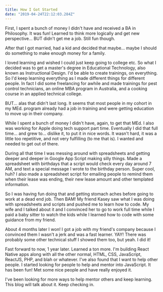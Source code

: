 ```yaml
---
title: How I Got Started
date: "2019-04-24T22:12:03.284Z"
---
```


First, I spent a bunch of money I didn't have and received a BA in Philosophy. It was fun! Learned to think more logically and get new perspective... BUT didn't get me a job. Still fun though.

After that I got married, had a kid and decided that maybe... maybe I should do something to make enough money for a family.

I loved learning and wished I could just keep going to college etc. So what I decided was to get a master's degree in Educational Technology, also known as Instructional Design. I'd be able to create trainings, on everything. So I'd keep learning everything as I made different things for different people. In fact I did some freelancing for awhile and made trainings for pest control technicians, an online MBA program in Australia, and a cooking course in an applied technical college.

BUT... alas that didn't last long. It seems that most people in my cohort in my MEd. program already had a job in training and were getting education to move up in their company.

While I spent a bunch of money I didn't have, again, to get that MEd. I also was working for Apple doing tech support part time. Eventually I did that full time... and grew to... dislike it, to put it in nice words. It wasn't hard, it was a little too repetitive, and not very fulfilling (to me that is). I wanted and needed to get out of there.

During all that time I was messing around with spreadsheets and getting deeper and deeper in Google App Script making silly things. Made a spreadsheet with birthdays that a script would check every day around 7 AM, and text a special message I wrote to the birthday person. Super cool, huh? I also made a spreadsheet script for emailing people to remind them when their lease was ending, their new lease amount and other templated information.

So I was having fun doing that and getting stomach aches before going to work at a dead end job. Then BAM! My friend Kasey saw what I was doing with spreadsheets and scripts and pushed me to learn how to code. My wife and I talked about it and I convinced her to go to work full time while I paid a baby sitter to watch the kids while I learned how to code with some guidance from my friend.

About 4 months later I won! I got a job with my friend's company because I convinced them I wasn't a jerk and was a fast learner. YAY! There was probably some other technical stuff I showed them too, but yeah. I did it!

Fast forward to now, 1 year later. Learned a ton more. I'm building React Native apps along with all the other normal, HTML, CSS, JavaScript, ReactJS, PHP, and blah or whatever. I've also found that I want to help other people. I started looking for people to help and mentor into JavaScript. It has been fun! Met some nice people and have really enjoyed it.

I've been looking for more ways to help mentor others and keep learning. This blog will talk about it. Keep checking in.
